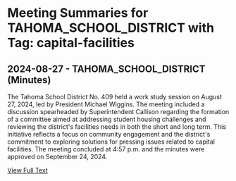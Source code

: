 # Meeting Summaries for TAHOMA_SCHOOL_DISTRICT with Tag: capital-facilities

## 2024-08-27 - TAHOMA_SCHOOL_DISTRICT (Minutes)

The Tahoma School District No. 409 held a work study session on August 27, 2024, led by President Michael Wiggins. The meeting included a discussion spearheaded by Superintendent Callison regarding the formation of a committee aimed at addressing student housing challenges and reviewing the district's facilities needs in both the short and long term. This initiative reflects a focus on community engagement and the district's commitment to exploring solutions for pressing issues related to capital facilities. The meeting concluded at 4:57 p.m. and the minutes were approved on September 24, 2024.

[View Full Text](https://raw.githubusercontent.com/VoronoiPerspectives/WashingtonStateSchoolBoardExplorer/refs/heads/main/data/countries/usa/states/wa/counties/king/school_boards/tahoma_school_district/2024/processed/2024-08-27-meetingwsfinal-minutes.txt)

